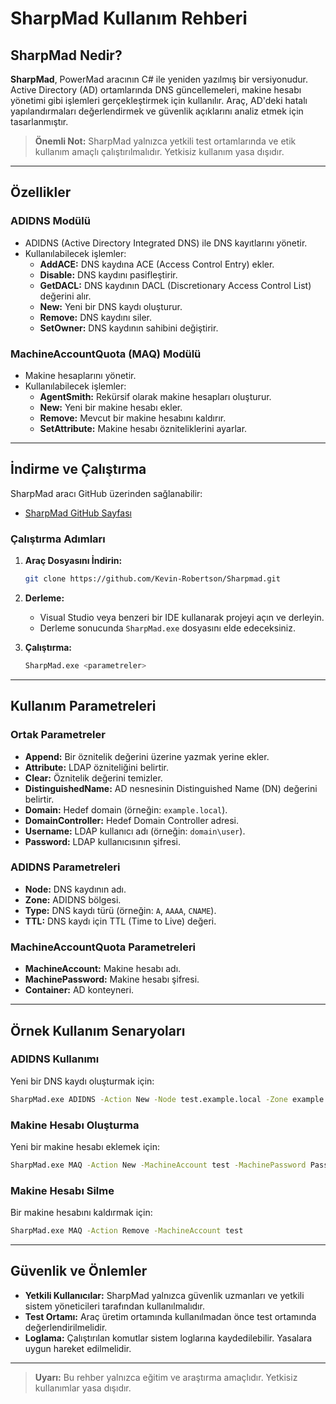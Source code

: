 # SharpMad Kullanım Rehberi

## SharpMad Nedir?

**SharpMad**, PowerMad aracının C# ile yeniden yazılmış bir versiyonudur. Active Directory (AD) ortamlarında DNS güncellemeleri, makine hesabı yönetimi gibi işlemleri gerçekleştirmek için kullanılır. Araç, AD'deki hatalı yapılandırmaları değerlendirmek ve güvenlik açıklarını analiz etmek için tasarlanmıştır.

> **Önemli Not:** SharpMad yalnızca yetkili test ortamlarında ve etik kullanım amaçlı çalıştırılmalıdır. Yetkisiz kullanım yasa dışıdır.

---

## Özellikler

### ADIDNS Modülü
- ADIDNS (Active Directory Integrated DNS) ile DNS kayıtlarını yönetir.
- Kullanılabilecek işlemler:
  - **AddACE:** DNS kaydına ACE (Access Control Entry) ekler.
  - **Disable:** DNS kaydını pasifleştirir.
  - **GetDACL:** DNS kaydının DACL (Discretionary Access Control List) değerini alır.
  - **New:** Yeni bir DNS kaydı oluşturur.
  - **Remove:** DNS kaydını siler.
  - **SetOwner:** DNS kaydının sahibini değiştirir.

### MachineAccountQuota (MAQ) Modülü
- Makine hesaplarını yönetir.
- Kullanılabilecek işlemler:
  - **AgentSmith:** Rekürsif olarak makine hesapları oluşturur.
  - **New:** Yeni bir makine hesabı ekler.
  - **Remove:** Mevcut bir makine hesabını kaldırır.
  - **SetAttribute:** Makine hesabı özniteliklerini ayarlar.

---

## İndirme ve Çalıştırma

SharpMad aracı GitHub üzerinden sağlanabilir:

- [SharpMad GitHub Sayfası](https://github.com/Kevin-Robertson/Sharpmad)

### Çalıştırma Adımları

1. **Araç Dosyasını İndirin:**
   ```bash
   git clone https://github.com/Kevin-Robertson/Sharpmad.git
   ```

2. **Derleme:**
   - Visual Studio veya benzeri bir IDE kullanarak projeyi açın ve derleyin.
   - Derleme sonucunda `SharpMad.exe` dosyasını elde edeceksiniz.

3. **Çalıştırma:**
   ```bash
   SharpMad.exe <parametreler>
   ```

---

## Kullanım Parametreleri

### Ortak Parametreler
- **Append:** Bir öznitelik değerini üzerine yazmak yerine ekler.
- **Attribute:** LDAP özniteliğini belirtir.
- **Clear:** Öznitelik değerini temizler.
- **DistinguishedName:** AD nesnesinin Distinguished Name (DN) değerini belirtir.
- **Domain:** Hedef domain (örneğin: `example.local`).
- **DomainController:** Hedef Domain Controller adresi.
- **Username:** LDAP kullanıcı adı (örneğin: `domain\user`).
- **Password:** LDAP kullanıcısının şifresi.

### ADIDNS Parametreleri
- **Node:** DNS kaydının adı.
- **Zone:** ADIDNS bölgesi.
- **Type:** DNS kaydı türü (örneğin: `A`, `AAAA`, `CNAME`).
- **TTL:** DNS kaydı için TTL (Time to Live) değeri.

### MachineAccountQuota Parametreleri
- **MachineAccount:** Makine hesabı adı.
- **MachinePassword:** Makine hesabı şifresi.
- **Container:** AD konteyneri.

---

## Örnek Kullanım Senaryoları

### ADIDNS Kullanımı
Yeni bir DNS kaydı oluşturmak için:
```bash
SharpMad.exe ADIDNS -Action New -Node test.example.local -Zone example.local -Type A -TTL 3600
```

### Makine Hesabı Oluşturma
Yeni bir makine hesabı eklemek için:
```bash
SharpMad.exe MAQ -Action New -MachineAccount test -MachinePassword Password123
```

### Makine Hesabı Silme
Bir makine hesabını kaldırmak için:
```bash
SharpMad.exe MAQ -Action Remove -MachineAccount test
```

---

## Güvenlik ve Önlemler

- **Yetkili Kullanıcılar:** SharpMad yalnızca güvenlik uzmanları ve yetkili sistem yöneticileri tarafından kullanılmalıdır.
- **Test Ortamı:** Araç üretim ortamında kullanılmadan önce test ortamında değerlendirilmelidir.
- **Loglama:** Çalıştırılan komutlar sistem loglarına kaydedilebilir. Yasalara uygun hareket edilmelidir.

---

> **Uyarı:** Bu rehber yalnızca eğitim ve araştırma amaçlıdır. Yetkisiz kullanımlar yasa dışıdır.
